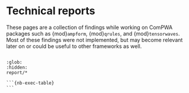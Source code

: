 # Technical reports

These pages are a collection of findings while working on ComPWA packages such as
{mod}`ampform`, {mod}`qrules`, and {mod}`tensorwaves`. Most of these findings were not
implemented, but may become relevant later on or could be useful to other frameworks as
well.

```{include} report-inventory.md

```

<link rel="stylesheet" href="https://cdn.datatables.net/1.13.6/css/jquery.dataTables.min.css">
<style>
td.details-control {
    background: url('https://www.datatables.net/examples/resources/details_open.png') no-repeat center center;
    cursor: pointer;
}
tr.shown td.details-control {
    background: url('https://www.datatables.net/examples/resources/details_close.png') no-repeat center center;
}
</style>

<script>
function format(d) {
    return d[3] + d[4];
}

let table = new DataTable('table', {
    "columnDefs": [
        { "visible": false, "targets": [3, 4] },
        {
            "className": 'details-control',
            "orderable": false,
            "data": null,
            "defaultContent": '',
            "targets": 0
        },
        { "width": "10em", "targets": 5 },
    ],
    "order": [[1, 'asc']],
    "pageLength": 100,
});

table.on('click', 'td.details-control', function (e) {
    var tr = $(this).closest('tr');
    var row = table.row( tr );
    if ( row.child.isShown() ) {
        row.child.hide();
        tr.removeClass('shown');
    } else {
        row.child( format(row.data()) ).show();
        tr.addClass('shown');
    }
});
</script>

```{toctree}
:glob:
:hidden:
report/*
```

````{dropdown} Execution times
```{nb-exec-table}
```
````
